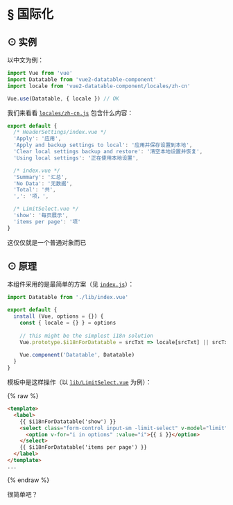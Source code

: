 # § 国际化

## ⊙ 实例

以中文为例：

```js
import Vue from 'vue'
import Datatable from 'vue2-datatable-component'
import locale from 'vue2-datatable-component/locales/zh-cn'

Vue.use(Datatable, { locale }) // OK
```

我们来看看 [`locales/zh-cn.js`](https://github.com/OneWayTech/vue2-datatable/blob/master/locales/zh-cn.js) 包含什么内容：

```js
export default {
  /* HeaderSettings/index.vue */
  'Apply': '应用',
  'Apply and backup settings to local': '应用并保存设置到本地',
  'Clear local settings backup and restore': '清空本地设置并恢复',
  'Using local settings': '正在使用本地设置',

  /* index.vue */
  'Summary': '汇总',
  'No Data': '无数据',
  'Total': '共',
  ',': '项，',

  /* LimitSelect.vue */
  'show': '每页展示',
  'items per page': '项'
}
```

这仅仅就是一个普通对象而已

## ⊙ 原理

本组件采用的是最简单的方案（见 [`index.js`](https://github.com/OneWayTech/vue2-datatable/blob/master/index.js)）：

```js
import Datatable from './lib/index.vue'

export default {
  install (Vue, options = {}) {
    const { locale = {} } = options
    
    // this might be the simplest i18n solution
    Vue.prototype.$i18nForDatatable = srcTxt => locale[srcTxt] || srcTxt
    
    Vue.component('Datatable', Datatable)
  }
}
```

模板中是这样操作（以 [`lib/LimitSelect.vue`](https://github.com/OneWayTech/vue2-datatable/blob/master/lib/LimitSelect.vue) 为例）：

{% raw %}
```html
<template>
  <label>
    {{ $i18nForDatatable('show') }}
    <select class="form-control input-sm -limit-select" v-model="limit">
      <option v-for="i in options" :value="i">{{ i }}</option>
    </select>
    {{ $i18nForDatatable('items per page') }}
  </label>
</template>
...
```
{% endraw %}

很简单吧？
